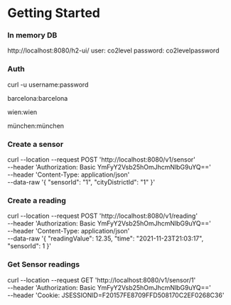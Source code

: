 # Getting Started

### In memory DB
http://localhost:8080/h2-ui/
user: co2level
password: co2levelpassword

### Auth
curl -u username:password

barcelona:barcelona

wien:wien

münchen:münchen

### Create a sensor

curl --location --request POST 'http://localhost:8080/v1/sensor' \
--header 'Authorization: Basic YmFyY2Vsb25hOmJhcmNlbG9uYQ==' \
--header 'Content-Type: application/json' \
--data-raw '{
"sensorId": "1",
"cityDistrictId": "1"
}'

### Create a reading

curl --location --request POST 'http://localhost:8080/v1/reading' \
--header 'Authorization: Basic YmFyY2Vsb25hOmJhcmNlbG9uYQ==' \
--header 'Content-Type: application/json' \
--data-raw '{
"readingValue": 12.35,
"time": "2021-11-23T21:03:17",
"sensorId": 1
}'

### Get Sensor readings

curl --location --request GET 'http://localhost:8080/v1/sensor/1' \
--header 'Authorization: Basic YmFyY2Vsb25hOmJhcmNlbG9uYQ==' \
--header 'Cookie: JSESSIONID=F20157FE8709FFD508170C2EF0268C36'

